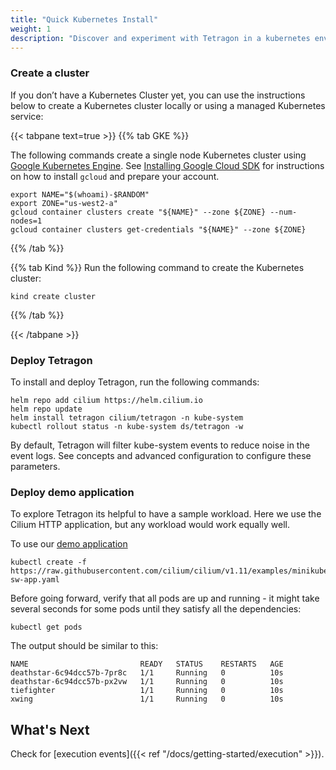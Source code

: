 ```yaml
---
title: "Quick Kubernetes Install"
weight: 1
description: "Discover and experiment with Tetragon in a kubernetes environment"
---
```


### Create a cluster

If you don’t have a Kubernetes Cluster yet, you can use the instructions below
to create a Kubernetes cluster locally or using a managed Kubernetes service:

{{< tabpane text=true >}}
{{% tab GKE %}}

The following commands create a single node Kubernetes cluster using [Google
Kubernetes Engine](https://cloud.google.com/kubernetes-engine). See
[Installing Google Cloud SDK](https://cloud.google.com/sdk/install) for
instructions on how to install `gcloud` and prepare your account.

```shell-session
export NAME="$(whoami)-$RANDOM"
export ZONE="us-west2-a"
gcloud container clusters create "${NAME}" --zone ${ZONE} --num-nodes=1
gcloud container clusters get-credentials "${NAME}" --zone ${ZONE}
```
{{% /tab %}}

{{% tab Kind %}}
Run the following command to create the Kubernetes cluster:

```shell-session
kind create cluster
```
{{% /tab %}}

{{< /tabpane >}}

### Deploy Tetragon

To install and deploy Tetragon, run the following commands:

```shell-session
helm repo add cilium https://helm.cilium.io
helm repo update
helm install tetragon cilium/tetragon -n kube-system
kubectl rollout status -n kube-system ds/tetragon -w
```

By default, Tetragon will filter kube-system events to reduce noise in the
event logs. See concepts and advanced configuration to configure these
parameters.

### Deploy demo application

To explore Tetragon its helpful to have a sample workload. Here we use the Cilium
HTTP application, but any workload would work equally well.

To use our [demo
application](https://docs.cilium.io/en/v1.11/gettingstarted/http/#deploy-the-demo-application)

```shell-session
kubectl create -f https://raw.githubusercontent.com/cilium/cilium/v1.11/examples/minikube/http-sw-app.yaml
```

Before going forward, verify that all pods are up and running - it might take
several seconds for some pods until they satisfy all the dependencies:

```shell-session
kubectl get pods
```

The output should be similar to this:

```
NAME                         READY   STATUS    RESTARTS   AGE
deathstar-6c94dcc57b-7pr8c   1/1     Running   0          10s
deathstar-6c94dcc57b-px2vw   1/1     Running   0          10s
tiefighter                   1/1     Running   0          10s
xwing                        1/1     Running   0          10s
```

## What's Next

Check for [execution events]({{< ref "/docs/getting-started/execution" >}}).
